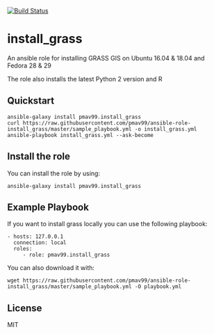 [![Build Status](https://travis-ci.com/pmav99/ansible-role-install_grass.svg?branch=master)](https://travis-ci.com/pmav99/ansible-role-install_grass)

install_grass
=============

An ansible role for installing GRASS GIS on Ubuntu 16.04 & 18.04 and Fedora 28 & 29

The role also installs the latest Python 2 version and R

Quickstart
----------

    ansible-galaxy install pmav99.install_grass
    curl https://raw.githubusercontent.com/pmav99/ansible-role-install_grass/master/sample_playbook.yml -o install_grass.yml
    ansible-playbook install_grass.yml --ask-become

Install the role
----------------

You can install the role by using:

    ansible-galaxy install pmav99.install_grass

Example Playbook
----------------

If you want to install grass locally you can use the following playbook:

    - hosts: 127.0.0.1
      connection: local
      roles:
         - role: pmav99.install_grass
         
You can also download it with:

    wget https://raw.githubusercontent.com/pmav99/ansible-role-install_grass/master/sample_playbook.yml -O playbook.yml

License
-------

MIT
